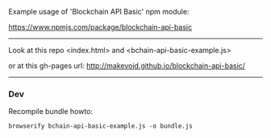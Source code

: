 Example usage of 'Blockchain API Basic' npm module:

<https://www.npmjs.com/package/blockchain-api-basic>

---

Look at this repo <index.html> and <bchain-api-basic-example.js>

or at this gh-pages url: <http://makevoid.github.io/blockchain-api-basic/>

---

### Dev

Recompile bundle howto:

    browserify bchain-api-basic-example.js -o bundle.js
